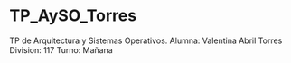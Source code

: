 # TP_AySO_Torres

TP de Arquitectura y Sistemas Operativos.
Alumna: Valentina Abril Torres
Division: 117
Turno: Mañana 
